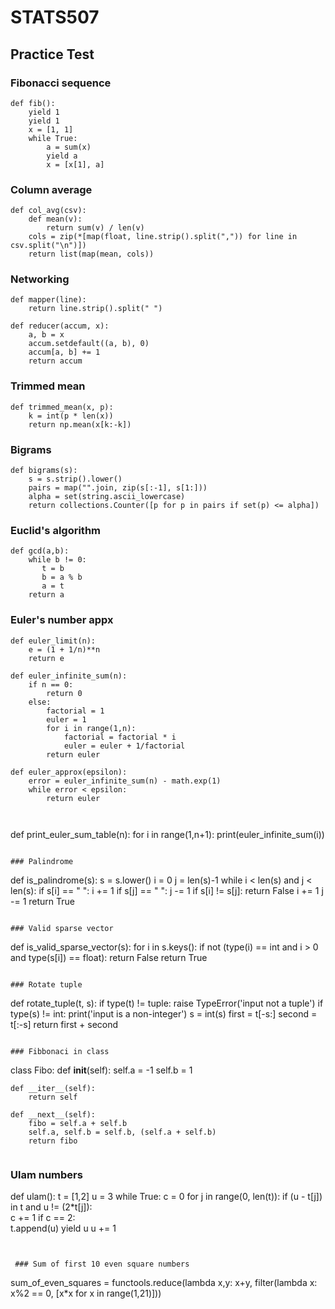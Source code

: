 # STATS507

## Practice Test

###  Fibonacci sequence
```
def fib():
    yield 1
    yield 1
    x = [1, 1]
    while True:
        a = sum(x)
        yield a
        x = [x[1], a]
```

### Column average
```
def col_avg(csv):
    def mean(v):
        return sum(v) / len(v)
    cols = zip(*[map(float, line.strip().split(",")) for line in csv.split("\n")])
    return list(map(mean, cols))
```

### Networking
```
def mapper(line):
    return line.strip().split(" ")

def reducer(accum, x):
    a, b = x
    accum.setdefault((a, b), 0)
    accum[a, b] += 1
    return accum
```

### Trimmed mean
```
def trimmed_mean(x, p):
    k = int(p * len(x))
    return np.mean(x[k:-k])
```

### Bigrams
```
def bigrams(s):
    s = s.strip().lower()
    pairs = map("".join, zip(s[:-1], s[1:]))
    alpha = set(string.ascii_lowercase)
    return collections.Counter([p for p in pairs if set(p) <= alpha])
```

### Euclid's algorithm
```
def gcd(a,b):
    while b != 0:
       t = b 
       b = a % b 
       a = t 
    return a
```

### Euler's number appx
```
def euler_limit(n):
    e = (1 + 1/n)**n
    return e
```

```
def euler_infinite_sum(n):
    if n == 0:
        return 0
    else:
        factorial = 1
        euler = 1
        for i in range(1,n):
            factorial = factorial * i
            euler = euler + 1/factorial
        return euler
```
        
```
def euler_approx(epsilon):
    error = euler_infinite_sum(n) - math.exp(1)
    while error < epsilon:
        return euler
      
      
```        
def print_euler_sum_table(n):
   for i in range(1,n+1):
       print(euler_infinite_sum(i)) 
```

### Palindrome

```
def is_palindrome(s):
    s = s.lower()
    i = 0
    j = len(s)-1
    while i < len(s) and j < len(s):
        if s[i] == " ":
            i += 1
        if s[j] == " ":
            j -= 1
        if s[i] != s[j]:
            return False
        i += 1
        j -= 1
    return True    
```

### Valid sparse vector

```
def is_valid_sparse_vector(s):
    for i in s.keys():
        if not (type(i) == int and i > 0 and type(s[i]) == float):
            return False
    return True
```

### Rotate tuple

```
def rotate_tuple(t, s):
    if type(t) != tuple:
        raise TypeError('input not a tuple')
    if type(s) != int:
        print('input is a non-integer')
        s = int(s)
    first = t[-s:]
    second = t[:-s]
    return first + second
```

### Fibbonaci in class

```
class Fibo:
    def __init__(self):
        self.a = -1
        self.b = 1
        
    def __iter__(self):
        return self
        
    def __next__(self):
        fibo = self.a + self.b
        self.a, self.b = self.b, (self.a + self.b)
        return fibo
```

```
### Ulam numbers

def ulam():
    t = [1,2]
    u = 3
    while True:
        c = 0
        for j in range(0, len(t)): 
            if (u - t[j]) in t and u != (2*t[j]):  
                c += 1
        if c == 2:   
            t.append(u)
            yield u
        u += 1
```
 
 
 ### Sum of first 10 even square numbers
 ```
 sum_of_even_squares = functools.reduce(lambda x,y: x+y, filter(lambda x: x%2 == 0, [x*x for x in range(1,21)]))
 ```
 
 

